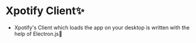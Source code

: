 # Xpotify Client✨
- Xpotify's Client which loads the app on your desktop is written with the help of Electron.js🌟
